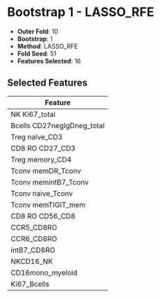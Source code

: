 # Bootstrap 1 - LASSO_RFE

- **Outer Fold**: 10
- **Bootstrap**: 1
- **Method**: LASSO_RFE
- **Fold Seed**: 51
- **Features Selected**: 16

## Selected Features

| Feature |
|---------|
| NK Ki67_total |
| Bcells CD27negIgDneg_total |
| Treg naive_CD3 |
| CD8 RO CD27_CD3 |
| Treg memory_CD4 |
| Tconv memDR_Tconv |
| Tconv memintB7_Tconv |
| Tconv naive_Tconv |
| Tconv memTIGIT_mem |
| CD8 RO CD56_CD8 |
| CCR5_CD8RO |
| CCR6_CD8RO |
| intB7_CD8RO |
| NKCD16_NK |
| CD16mono_myeloid |
| Ki67_Bcells |
